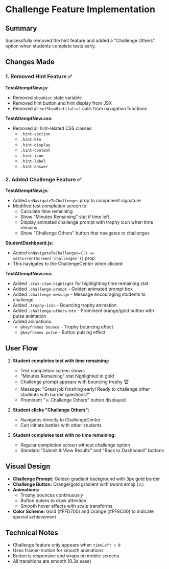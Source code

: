 # Challenge Feature Implementation

## Summary
Successfully removed the hint feature and added a "Challenge Others" option when students complete tests early.

## Changes Made

### 1. Removed Hint Feature ✅

**TestAttemptNew.js:**
- Removed `showHint` state variable
- Removed hint button and hint display from JSX
- Removed all `setShowHint(false)` calls from navigation functions

**TestAttemptNew.css:**
- Removed all hint-related CSS classes:
  - `.hint-section`
  - `.hint-btn`
  - `.hint-display`
  - `.hint-content`
  - `.hint-icon`
  - `.hint-label`
  - `.hint-answer`

### 2. Added Challenge Feature ✅

**TestAttemptNew.js:**
- Added `onNavigateToChallenges` prop to component signature
- Modified test completion screen to:
  - Calculate time remaining
  - Show "Minutes Remaining" stat if time left
  - Display animated challenge prompt with trophy icon when time remains
  - Show "Challenge Others" button that navigates to challenges

**StudentDashboard.js:**
- Added `onNavigateToChallenges={() => setCurrentScreen('challenges')}` prop
- This navigates to the ChallengeCenter when clicked

**TestAttemptNew.css:**
- Added `.stat-item.highlight` for highlighting time remaining stat
- Added `.challenge-prompt` - Golden animated prompt box
- Added `.challenge-message` - Message encouraging students to challenge
- Added `.trophy-icon` - Bouncing trophy animation
- Added `.challenge-others-btn` - Prominent orange/gold button with pulse animation
- Added animations:
  - `@keyframes bounce` - Trophy bouncing effect
  - `@keyframes pulse` - Button pulsing effect

## User Flow

1. **Student completes test with time remaining:**
   - Test completion screen shows
   - "Minutes Remaining" stat highlighted in gold
   - Challenge prompt appears with bouncing trophy 🏆
   - Message: "Great job finishing early! Ready to challenge other students with harder questions?"
   - Prominent "⚔️ Challenge Others" button displayed

2. **Student clicks "Challenge Others":**
   - Navigates directly to ChallengeCenter
   - Can initiate battles with other students

3. **Student completes test with no time remaining:**
   - Regular completion screen without challenge option
   - Standard "Submit & View Results" and "Back to Dashboard" buttons

## Visual Design

- **Challenge Prompt:** Golden gradient background with 3px gold border
- **Challenge Button:** Orange/gold gradient with sword emoji (⚔️)
- **Animations:** 
  - Trophy bounces continuously
  - Button pulses to draw attention
  - Smooth hover effects with scale transforms
- **Color Scheme:** Gold (#FFD700) and Orange (#FF8C00) to indicate special achievement

## Technical Notes

- Challenge feature only appears when `timeLeft > 0`
- Uses framer-motion for smooth animations
- Button is responsive and wraps on mobile screens
- All transitions are smooth (0.3s ease)
